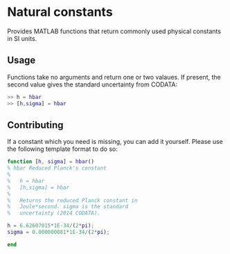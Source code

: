 # Natural constants

Provides MATLAB functions that return commonly used physical constants in SI units.

## Usage

Functions take no arguments and return one or two valaues. If present, the
second value gives the standard uncertainty from CODATA:

```matlab
>> h = hbar
>> [h,sigma] = hbar
```

## Contributing

If a constant which you need is missing, you can add it yourself.
Please use the following template format to do so:

```matlab
function [h, sigma] = hbar()
% hbar Reduced Planck's constant
%
%   h = hbar
%   [h,sigma] = hbar
%
%   Returns the reduced Planck constant in
%   Joule*second. sigma is the standard
%   uncertainty (2014 CODATA).

h = 6.62607015*1E-34/(2*pi);
sigma = 0.000000081*1E-34/(2*pi);

end
```
